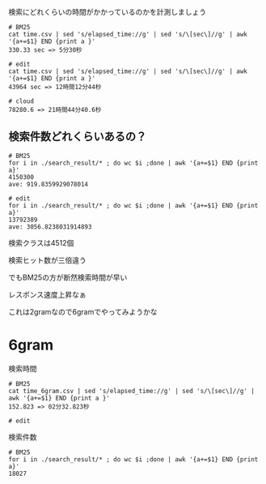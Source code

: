 検索にどれくらいの時間がかかっているのかを計測しましょう

```
# BM25
cat time.csv | sed 's/elapsed_time://g' | sed 's/\[sec\]//g' | awk '{a+=$1} END {print a }'
330.33 sec => 5分30秒

# edit
cat time.csv | sed 's/elapsed_time://g' | sed 's/\[sec\]//g' | awk '{a+=$1} END {print a }'
43964 sec => 12時間12分44秒

# cloud
78280.6 => 21時間44分40.6秒
```


## 検索件数どれくらいあるの？

```
# BM25
for i in ./search_result/* ; do wc $i ;done | awk '{a+=$1} END {print a}'
4150300
ave: 919.8359929078014

# edit
for i in ./search_result/* ; do wc $i ;done | awk '{a+=$1} END {print a}'
13792389
ave: 3056.8238031914893
```

検索クラスは4512個

検索ヒット数が三倍違う

でもBM25の方が断然検索時間が早い

レスポンス速度上昇なぁ

これは2gramなので6gramでやってみようかな


# 6gram

検索時間

```
# BM25
cat time_6gram.csv | sed 's/elapsed_time://g' | sed 's/\[sec\]//g' | awk '{a+=$1} END {print a }'
152.823 => 02分32.823秒

# edit
```

検索件数

```
# BM25
for i in ./search_result/* ; do wc $i ;done | awk '{a+=$1} END {print a}'
18027

```
